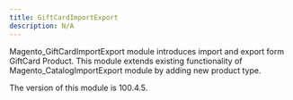 ```yaml
---
title: GiftCardImportExport
description: N/A
---
```


Magento_GiftCardImportExport module introduces import and export form GiftCard Product.
This module extends existing functionality of Magento_CatalogImportExport module by adding new product type.

<InlineAlert slots="text" />
The version of this module is 100.4.5.
